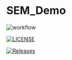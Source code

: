 # SEM_Demo

![workflow](https://github.com/PyiTheinKyaw40794499/sem/actions/workflows/main.yml/badge.svg)

[![LICENSE](https://img.shields.io/github/license/PyiTheinKyaw40794499/devops.svg?style=flat-square)](https://github.com/PyiTheinKyaw40794499/sem/blob/main/LICENSE)

[![Releases](https://img.shields.io/github/release/PyiTheinKyaw40794499/devops/all.svg?style=flat-square)](https://github.com/PyiTheinKyaw40794499/sem/releases)
